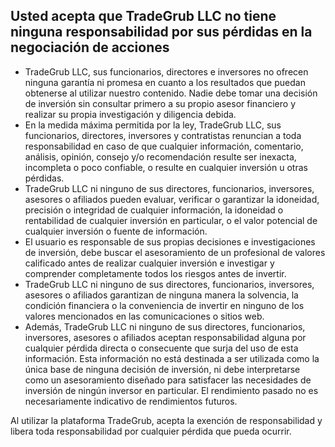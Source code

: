 ## Usted acepta que TradeGrub LLC no tiene ninguna responsabilidad por sus pérdidas en la negociación de acciones

- TradeGrub LLC, sus funcionarios, directores e inversores no ofrecen ninguna garantía ni promesa en cuanto a los resultados que puedan obtenerse al utilizar nuestro contenido. Nadie debe tomar una decisión de inversión sin consultar primero a su propio asesor financiero y realizar su propia investigación y diligencia debida.
- En la medida máxima permitida por la ley, TradeGrub LLC, sus funcionarios, directores, inversores y contratistas renuncian a toda responsabilidad en caso de que cualquier información, comentario, análisis, opinión, consejo y/o recomendación resulte ser inexacta, incompleta o poco confiable, o resulte en cualquier inversión u otras pérdidas.
- TradeGrub LLC ni ninguno de sus directores, funcionarios, inversores, asesores o afiliados pueden evaluar, verificar o garantizar la idoneidad, precisión o integridad de cualquier información, la idoneidad o rentabilidad de cualquier inversión en particular, o el valor potencial de cualquier inversión o fuente de información.
- El usuario es responsable de sus propias decisiones e investigaciones de inversión, debe buscar el asesoramiento de un profesional de valores calificado antes de realizar cualquier inversión e investigar y comprender completamente todos los riesgos antes de invertir. 
- TradeGrub LLC ni ninguno de sus directores, funcionarios, inversores, asesores o afiliados garantizan de ninguna manera la solvencia, la condición financiera o la conveniencia de invertir en ninguno de los valores mencionados en las comunicaciones o sitios web. 
- Además, TradeGrub LLC ni ninguno de sus directores, funcionarios, inversores, asesores o afiliados aceptan responsabilidad alguna por cualquier pérdida directa o consecuente que surja del uso de esta información. Esta información no está destinada a ser utilizada como la única base de ninguna decisión de inversión, ni debe interpretarse como un asesoramiento diseñado para satisfacer las necesidades de inversión de ningún inversor en particular. El rendimiento pasado no es necesariamente indicativo de rendimientos futuros. 

Al utilizar la plataforma TradeGrub, acepta la exención de responsabilidad y libera toda responsabilidad por cualquier pérdida que pueda ocurrir. 
